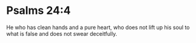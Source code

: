 # Psalms 24:4

He who has clean hands and a pure heart, who does not lift up his soul to what is false and does not swear deceitfully.
